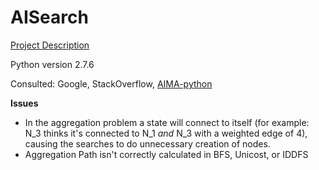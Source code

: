 # AISearch

[Project Description](http://people.cs.pitt.edu/~litman/courses/cs1571/1571f17_HW1.pdf)

Python version 2.7.6

Consulted: Google, StackOverflow, [AIMA-python](https://github.com/aimacode/aima-python/blob/master/search.py)

**Issues**
- In the aggregation problem a state will connect to itself (for example: N_3 thinks it's connected to N_1 *and* N_3 with a weighted edge of 4), causing the searches to do unnecessary creation of nodes.
- Aggregation Path isn't correctly calculated in BFS, Unicost, or IDDFS